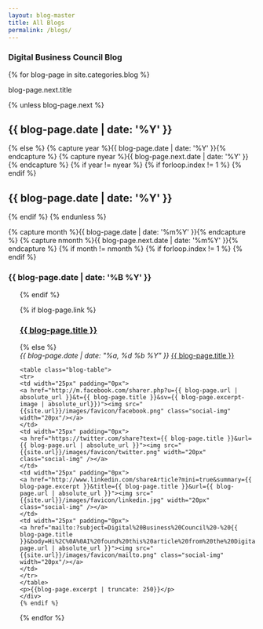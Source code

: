 ```yaml
---
layout: blog-master
title: All Blogs
permalink: /blogs/
---
```


### Digital Business Council Blog

<div>
  {% for blog-page in site.categories.blog  %}
  <p>blog-page.next.title</p>

  {% unless blog-page.next %}
    <h2>{{ blog-page.date | date: '%Y' }}</h2>
  {% else %}
    {% capture year %}{{ blog-page.date | date: '%Y' }}{% endcapture %}
    {% capture nyear %}{{ blog-page.next.date | date: '%Y' }}{% endcapture %}
    {% if year != nyear %}
      {% if forloop.index != 1 %}
        </ul>
      {% endif %}  
      <h2>{{ blog-page.date | date: '%Y' }}</h2>
     {% endif %}
  {% endunless %}

  {% capture month %}{{ blog-page.date | date: '%m%Y' }}{% endcapture %}
  {% capture nmonth %}{{ blog-page.next.date | date: '%m%Y' }}{% endcapture %}
  {% if month != nmonth %}
    {% if forloop.index != 1 %}
      </ul>
    {% endif %}
    <h3>{{ blog-page.date | date: '%B %Y' }}</h3><ul>
  {% endif %}


{% if blog-page.link %}
    <h3 class="link-post">
    <a href="{{ site.baseurl }}{{ post.url }}" title="{{ blog-page.title }}">{{ blog-page.title }}</a>
    <a href="{{ blog-page.link }}" target="_blank" title="{{ blog-page.title }}"><i class="fa fa-link"></i></a></h3>
{% else %}
    <div class="blog-excerpt">
        <i>{{ blog-page.date | date: "%a, %d %b %Y" }}</i>
        <a href="{{ blog-page.url | absolute_url }}">{{ blog-page.title }}</a>
  
    <table class="blog-table">
    <tr>
    <td width="25px" padding="0px">
    <a href="http://m.facebook.com/sharer.php?u={{ blog-page.url | absolute_url }}&t={{ blog-page.title }}&sv={{ blog-page.excerpt-image | absolute_url}})"><img src="{{site.url}}/images/favicon/facebook.png" class="social-img" width="20px"/></a>
    </td>
    <td width="25px" padding="0px">
    <a href="https://twitter.com/share?text={{ blog-page.title }}&url={{ blog-page.url | absolute_url }}"><img src="{{site.url}}/images/favicon/twitter.png" width="20px" class="social-img" /></a>
    </td>
    <td width="25px" padding="0px">
    <a href="http://www.linkedin.com/shareArticle?mini=true&summary={{ blog-page.excerpt }}&title={{ blog-page.title }}&url={{ blog-page.url | absolute_url }}"><img src="{{site.url}}/images/favicon/linkedin.jpg" width="20px" class="social-img" /></a>
    </td>
    <td width="25px" padding="0px">
    <a href="mailto:?subject=Digital%20Business%20Council%20-%20{{ blog-page.title }}&body=Hi%2C%0A%0AI%20found%20this%20article%20from%20the%20Digital%20Business%20Council%20that%20I%20thought%20you%20might%20be%20interested%20in%3A%20%0A%0A{{blog-page.url | absolute_url }}"><img src="{{site.url}}/images/favicon/mailto.png" class="social-img" width="20px"/></a>
    </td>
    </tr>
    </table>
    <p>{{blog-page.excerpt | truncate: 250}}</p>
    </div>
    {% endif %}
    
  {% endfor %}
  
</div>
